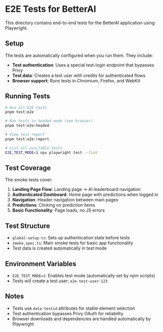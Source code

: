 # E2E Tests for BetterAI

This directory contains end-to-end tests for the BetterAI application using Playwright.

## Setup

The tests are automatically configured when you run them. They include:

- **Test authentication**: Uses a special test-login endpoint that bypasses Privy
- **Test data**: Creates a test user with credits for authenticated flows
- **Browser support**: Runs tests in Chromium, Firefox, and WebKit

## Running Tests

```bash
# Run all E2E tests
pnpm test:e2e

# Run tests in headed mode (see browser)
pnpm test:e2e:headed

# View test report
pnpm test:e2e:report

# List all available tests
E2E_TEST_MODE=1 npx playwright test --list
```

## Test Coverage

The smoke tests cover:

1. **Landing Page Flow**: Landing page → AI leaderboard navigation
2. **Authenticated Dashboard**: Home page with predictions when logged in  
3. **Navigation**: Header navigation between main pages
4. **Predictions**: Clicking on prediction items
5. **Basic Functionality**: Page loads, no JS errors

## Test Structure

- `global-setup.ts`: Sets up authentication state before tests
- `smoke.spec.ts`: Main smoke tests for basic app functionality
- Test data is created automatically in test mode

## Environment Variables

- `E2E_TEST_MODE=1`: Enables test mode (automatically set by npm scripts)
- Tests will create a test user: `e2e-test-user-123`

## Notes

- Tests use `data-testid` attributes for stable element selection
- Test authentication bypasses Privy OAuth for reliability
- Browser downloads and dependencies are handled automatically by Playwright